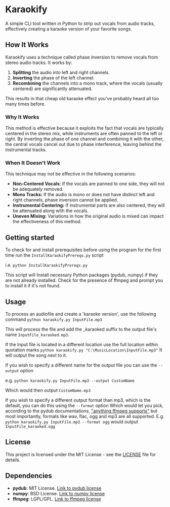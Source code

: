 # Karaokify

A simple CLI tool written in Python to strip out vocals from audio tracks, effectively creating a karaoke version of your favorite songs.

## How It Works

Karaokify uses a technique called phase inversion to remove vocals from stereo audio tracks. It works by:
1. **Splitting** the audio into left and right channels.
2. **Inverting** the phase of the left channel.
3. **Recombining** the channels into a mono track, where the vocals (usually centered) are significantly attenuated.

This results in that cheap old karaoke effect you've probably heard all too many times before.
### Why It Works

This method is effective because it exploits the fact that vocals are typically centered in the stereo mix, while instruments are often panned to the left or right. By inverting the phase of one channel and combining it with the other, the central vocals cancel out due to phase interference, leaving behind the instrumental tracks.

### When It Doesn’t Work

This technique may not be effective in the following scenarios:
- **Non-Centered Vocals:** If the vocals are panned to one side, they will not be adequately removed.
- **Mono Tracks:** If the audio is mono or does not have distinct left and right channels, phase inversion cannot be applied.
- **Instrumental Centering:** If instrumental parts are also centered, they will be attenuated along with the vocals.
- **Uneven Mixing:** Variations in how the original audio is mixed can impact the effectiveness of this method.



## Getting started
To check for and install prerequisites before using the program for the first time run the `InstallKaraokifyPrereqs.py` script

i.e. `python InstallKaraokifyPrereqs.py`

This script will Install necessary Python packages (pydub, numpy) if they are not already installed.
Check for the presence of ffmpeg and prompt you to install it if it's not found.

## Usage
To process an audiofile and create a 'karaoke version', use the following command `python karaokify.py InputFile.mp3`

This will process the file and add the _karaoked suffix to the output file's name `InputFile_karaoked.mp3`.

If the Input file is located in a different location use the full location within quotation marks `python karaokify.py "C:\MusicLocation\InputFile.mp3"`
It will output the song next to it.

If you wish to specify a different name for the output file you can use the `--output` option 

e.g. `python karaokify.py InputFile.mp3 --output CustomName` 

Which would then output `CustomName.mp3`

If you wish to specify a different output format than mp3, which is the default, you can do this using the `--format`  option
Which would let you pick, according to the pydub documentations, ["anything ffmpeg supports"](https://ffmpeg.org//general.html#File-Formats) 
but most importantly, formats like wav, flac, ogg and mp3 are all supported.
E.g. `python karaokify.py InputFile.mp3 --format ogg`
would output `InputFile_karaoked.ogg`

## License
This project is licensed under the MIT License - see the [LICENSE](LICENSE) file for details.

## Dependencies

- **pydub**: MIT License. [Link to pydub license](https://github.com/jiaaro/pydub/blob/master/LICENSE)
- **numpy**: BSD License. [Link to numpy license](https://numpy.org/doc/stable/license.html)
- **ffmpeg**: LGPL/GPL. [Link to ffmpeg license](https://ffmpeg.org/legal.html)


